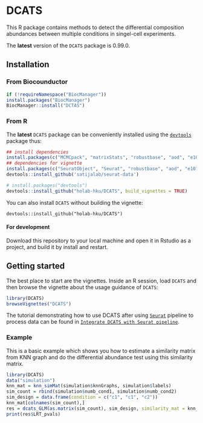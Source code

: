 
<!-- README.md is generated from README.Rmd. Please edit that file -->

# DCATS

<!-- badges: start -->
<!-- badges: end -->

This R package contains methods to detect the differential composition
abundances between multiple conditions in singel-cell experiments.

The **latest** version of the `DCATS` package is 0.99.0.

## Installation

### From Biocounductor

``` r
if (!requireNamespace("BiocManager"))
install.packages("BiocManager")
BiocManager::install("DCTAS")
```

### From R

The **latest** `DCATS` package can be conveniently installed using the
[`devtools`](https://www.rstudio.com/products/rpackages/devtools/)
package thus:

``` r
## install dependencies
install.packages(c("MCMCpack", "matrixStats", "robustbase", "aod", "e1071"))
## dependencies for vignette
install.packages(c("SeuratObject", "Seurat", "robustbase", "aod", "e1071"))
devtools::install_github('satijalab/seurat-data')
```

``` r
# install.packages("devtools")
devtools::install_github("holab-hku/DCATS", build_vignettes = TRUE)
```

You can also install `DCATS` without building the vignette:

    devtools::install_github("holab-hku/DCATS")

#### For development

Download this repository to your local machine and open it in Rstudio as
a project, and build it by install and restart.

## Getting started

The best place to start are the vignettes. Inside an R session, load
`DCATS` and then browse the vignette about the usage guidance of
`DCATS`:

``` r
library(DCATS)
browseVignettes("DCATS")
```

The tutorial demonstrating how to use DCATS after using
[`Seurat`](https://satijalab.org/seurat/index.html) pipeline to process
data can be found in
[`Integrate DCATS with Seurat pipeline`](https://htmlpreview.github.io/?https://github.com/linxy29/DCATS_anlysis/blob/master/vignette/Integrate_with_seurat.html).

### Example

This is a basic example which shows you how to estimate a similarity
matrix from KNN graph and do the differential abundance test using this
similarity matrix.

``` r
library(DCATS)
data("simulation")
knn_mat = knn_simMat(simulation$knnGraphs, simulation$labels)
sim_count = rbind(simulation$numb_cond1, simulation$numb_cond2)
sim_design = data.frame(condition = c("c1", "c1", "c2"))
knn_mat[colnames(sim_count),]
res = dcats_GLM(as.matrix(sim_count), sim_design, similarity_mat = knn_mat)
print(res$LRT_pvals)
```
